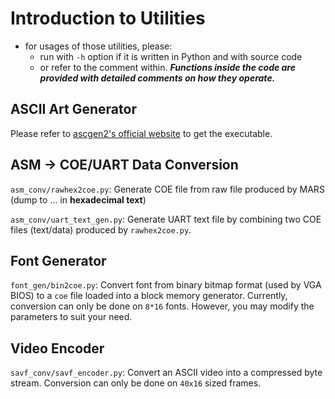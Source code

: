 # Introduction to Utilities

- for usages of those utilities, please: 
  - run with `-h` option if it is written in Python and with source code
  - or refer to the comment within. ***Functions inside the code are provided with detailed comments on how they operate.***

## ASCII Art Generator

Please refer to [ascgen2's official website](http://sourceforge.net/projects/ascgen2/) to get the executable.

## ASM -> COE/UART Data Conversion

`asm_conv/rawhex2coe.py`: Generate COE file from raw file produced by MARS (dump to ... in **hexadecimal text**)

`asm_conv/uart_text_gen.py`: Generate UART text file by combining two COE files (text/data) produced by `rawhex2coe.py`.

## Font Generator

`font_gen/bin2coe.py`: Convert font from binary bitmap format (used by VGA BIOS) to a `coe` file loaded into a block memory generator. Currently, conversion can only be done on `8*16` fonts. However, you may modify the parameters to suit your need.

## Video Encoder

`savf_conv/savf_encoder.py`: Convert an ASCII video into a compressed byte stream. Conversion can only be done on `40x16` sized frames.

